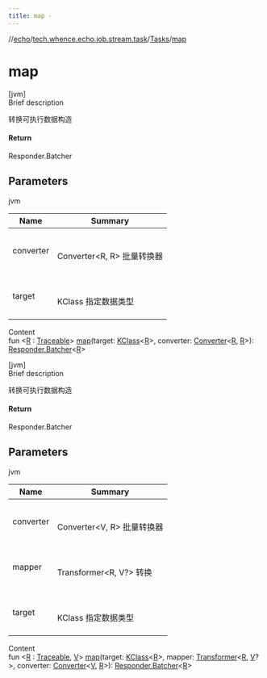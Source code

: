 ```yaml
---
title: map -
---
```

//[echo](../../index.md)/[tech.whence.echo.job.stream.task](../index.md)/[Tasks](index.md)/[map](map.md)



# map  
[jvm]  
Brief description  


转换可执行数据构造



#### Return  


Responder.Batcher<R>



## Parameters  
  
jvm  
  
|  Name|  Summary| 
|---|---|
| converter| <br><br>Converter<R, R> 批量转换器<br><br>
| target| <br><br>KClass<R> 指定数据类型<br><br>
  
  
Content  
fun <[R](map.md) : [Traceable](../../tech.whence.echo.job/-traceable/index.md)> [map](map.md)(target: [KClass](https://kotlinlang.org/api/latest/jvm/stdlib/kotlin.reflect/-k-class/index.html)<[R](map.md)>, converter: [Converter](../-converter/index.md)<[R](map.md), [R](map.md)>): [Responder.Batcher](../-responder/-batcher/index.md)<[R](map.md)>  


[jvm]  
Brief description  


转换可执行数据构造



#### Return  


Responder.Batcher<R>



## Parameters  
  
jvm  
  
|  Name|  Summary| 
|---|---|
| converter| <br><br>Converter<V, R> 批量转换器<br><br>
| mapper| <br><br>Transformer<R, V?> 转换<br><br>
| target| <br><br>KClass<R> 指定数据类型<br><br>
  
  
Content  
fun <[R](map.md) : [Traceable](../../tech.whence.echo.job/-traceable/index.md), [V](map.md)> [map](map.md)(target: [KClass](https://kotlinlang.org/api/latest/jvm/stdlib/kotlin.reflect/-k-class/index.html)<[R](map.md)>, mapper: [Transformer](../../tech.whence.echo.function/-transformer/index.md)<[R](map.md), [V](map.md)?>, converter: [Converter](../-converter/index.md)<[V](map.md), [R](map.md)>): [Responder.Batcher](../-responder/-batcher/index.md)<[R](map.md)>  



